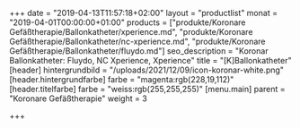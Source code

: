 +++
date = "2019-04-13T11:57:18+02:00"
layout = "productlist"
monat = "2019-04-01T00:00:00+01:00"
products = ["produkte/Koronare Gefäßtherapie/Ballonkatheter/xperience.md", "produkte/Koronare Gefäßtherapie/Ballonkatheter/nc-xperience.md", "produkte/Koronare Gefäßtherapie/Ballonkatheter/fluydo.md"]
seo_description = "Koronar Ballonkatheter: Fluydo, NC Xperience, Xperience"
title = "[K]Ballonkatheter"
[header]
hintergrundbild = "/uploads/2021/12/09/icon-koronar-white.png"
[header.hintergrundfarbe]
farbe = "magenta:rgb(228,19,112)"
[header.titelfarbe]
farbe = "weiss:rgb(255,255,255)"
[menu.main]
parent = "Koronare Gefäßtherapie"
weight = 3

+++
